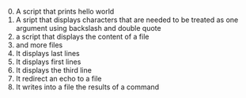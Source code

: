 0. A script that prints hello world
1. A sript that displays characters that are needed to be treated as one argument using backslash and double quote
2. a script that displays the content of a file
3. and more files
4. It displays last lines
5. It displays first lines
6. It displays the third line
7. It redirect an echo to a file
8. It writes into a file the results of a command
